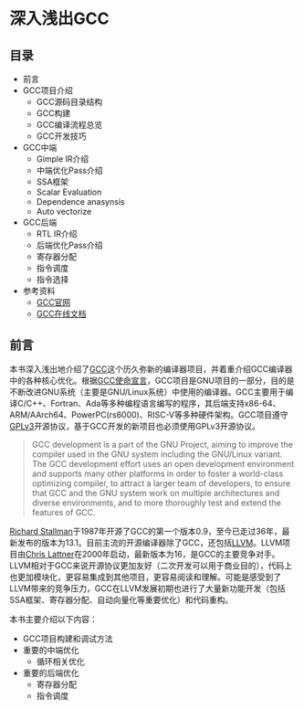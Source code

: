 # 深入浅出GCC

## 目录

- 前言
- GCC项目介绍
  - GCC源码目录结构
  - GCC构建
  - GCC编译流程总览
  - GCC开发技巧
- GCC中端
  - Gimple IR介绍
  - 中端优化Pass介绍
  - SSA框架
  - Scalar Evaluation
  - Dependence anasynsis
  - Auto vectorize
- GCC后端
  - RTL IR介绍
  - 后端优化Pass介绍
  - 寄存器分配
  - 指令调度
  - 指令选择
- 参考资料
  - [GCC官网](https://gcc.gnu.org)
  - [GCC在线文档](https://gcc.gnu.org/onlinedocs)

## 前言

本书深入浅出地介绍了[GCC](https://gcc.gnu.org)这个历久弥新的编译器项目，并着重介绍GCC编译器中的各种核心优化。根据[GCC使命宣言](https://gcc.gnu.org/gccmission.html)，GCC项目是GNU项目的一部分，目的是不断改进GNU系统（主要是GNU/Linux系统）中使用的编译器。GCC主要用于编译C/C++、Fortran、Ada等多种编程语言编写的程序，其后端支持x86-64、ARM/AArch64、PowerPC(rs6000)、RISC-V等多种硬件架构。GCC项目遵守[GPLv3](https://www.gnu.org/licenses/gpl-3.0.en.html)开源协议，基于GCC开发的新项目也必须使用GPLv3开源协议。

> GCC development is a part of the GNU Project, aiming to improve the compiler used in the GNU system including the GNU/Linux variant. The GCC development effort uses an open development environment and supports many other platforms in order to foster a world-class optimizing compiler, to attract a larger team of developers, to ensure that GCC and the GNU system work on multiple architectures and diverse environments, and to more thoroughly test and extend the features of GCC.

[Richard Stallman](https://en.wikipedia.org/wiki/Richard_Stallman)于1987年开源了GCC的第一个版本0.9，至今已走过36年，最新发布的版本为13.1。目前主流的开源编译器除了GCC，还包括[LLVM](https://llvm.org)。LLVM项目由[Chris Lattner](https://en.wikipedia.org/wiki/Chris_Lattner)在2000年启动，最新版本为16，是GCC的主要竞争对手。LLVM相对于GCC来说开源协议更加友好（二次开发可以用于商业目的），代码上也更加模块化，更容易集成到其他项目，更容易阅读和理解。可能是感受到了LLVM带来的竞争压力，GCC在LLVM发展初期也进行了大量新功能开发（包括SSA框架、寄存器分配、自动向量化等重要优化）和代码重构。

本书主要介绍以下内容：
- GCC项目构建和调试方法
- 重要的中端优化
  - 循环相关优化
- 重要的后端优化
  - 寄存器分配
  - 指令调度
